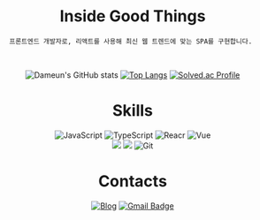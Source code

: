 



<div align="center">
  
  # Inside Good Things 
    프론트엔드 개발자로, 리액트를 사용해 최신 웹 트렌드에 맞는 SPA를 구현합니다. 
  
  <br>
  
  

  <p>

![Dameun's GitHub stats](https://github-readme-stats.vercel.app/api?username=Inside-eun&show_icons=true&theme=radical) [![Top Langs](https://github-readme-stats.vercel.app/api/top-langs/?username=Inside-eun&layout=compact)](https://github.com/Inside-eun/github-readme-stats)
[![Solved.ac Profile](http://mazassumnida.wtf/api/v2/generate_badge?boj=dameun0808)](https://solved.ac/dameun0808/)

# Skills
![JavaScript](https://img.shields.io/badge/JavaScript-F7DF1E.svg?&style=for-the-badge&logo=JavaScript&logoColor=white)
![TypeScript](https://img.shields.io/badge/TypeScript-3178C6.svg?&style=for-the-badge&logo=TypeScript&logoColor=white)  ![Reacr](https://img.shields.io/badge/React-61DAFB.svg?&style=for-the-badge&logo=React&logoColor=white)  ![Vue](https://img.shields.io/badge/vue.js-4FC08D?style=for-the-badge&logo=vue.js&logoColor=white) 
<br/>
<img src="https://img.shields.io/badge/python-3776AB?style=for-the-badge&logo=python&logoColor=white"> <img src="https://img.shields.io/badge/node.js-339933?style=for-the-badge&logo=Node.js&logoColor=white">
  ![Git](https://img.shields.io/badge/Git-F05032.svg?&style=for-the-badge&logo=Git&logoColor=white) 

  # Contacts
[![Blog](http://img.shields.io/badge/-Tech%20blog-black?style=flat-square&logo=Naver&link=https://blog.naver.com/dsilver0818/)](https://blog.naver.com/dsilver0818/)
[![Gmail Badge](https://img.shields.io/badge/Gmail-d14836?style=flat-square&logo=Gmail&logoColor=white&link=mailto:dameun0808@gmail.com)](mailto:dameun0808@gmail.com)


</div>

